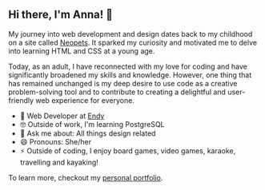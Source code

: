 ## Hi there, I'm Anna! 👋

My journey into web development and design dates back to my childhood on a site called <a href="https://en.wikipedia.org/wiki/Neopets" target=”_blank”/>Neopets</a>. It sparked my curiosity and motivated me to delve into learning HTML and CSS at a young age.

Today, as an adult, I have reconnected with my love for coding and have significantly broadened my skills and knowledge. However, one thing that has remained unchanged is my deep desire to use code as a creative problem-solving tool and to contribute to creating a delightful and user-friendly web experience for everyone.

- 💼 Web Developer at <a href="https://endy.com/ target=”_blank”">Endy</a>
- 🤓 Outside of work, I'm learning PostgreSQL
- 💬 Ask me about: All things design related
- 😄 Pronouns: She/her
- ⚡️ Outside of coding, I enjoy board games, video games, karaoke, travelling and kayaking!

To learn more, checkout my <a href="https://annaliang.dev/" target=”_blank”>personal portfolio</a>.
